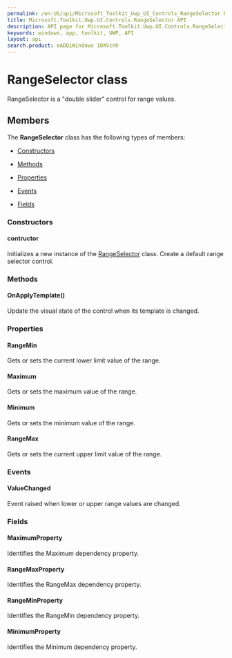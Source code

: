 ```yaml
---
permalink: /en-US/api/Microsoft_Toolkit_Uwp_UI_Controls_RangeSelector.htm
title: Microsoft.Toolkit.Uwp.UI.Controls.RangeSelector API 
description: API page for Microsoft.Toolkit.Uwp.UI.Controls.RangeSelector
keywords: windows, app, toolkit, UWP, API
layout: api
search.product: eADQiWindows 10XVcnh
---
```



# RangeSelector class

RangeSelector is a "double slider" control for range values.

## Members

The **RangeSelector** class has the following types of members:

* [Constructors](#Constructors)

* [Methods](#Methods)

* [Properties](#Properties)

* [Events](#Events)

* [Fields](#Fields)

### Constructors

#### contructor

Initializes a new instance of the [RangeSelector](Microsoft_Toolkit_Uwp_UI_Controls_RangeSelector.htm) class. Create a default range selector control.





### Methods

#### OnApplyTemplate()

Update the visual state of the control when its template is changed.





### Properties

#### RangeMin

Gets or sets the current lower limit value of the range.





#### Maximum

Gets or sets the maximum value of the range.





#### Minimum

Gets or sets the minimum value of the range.





#### RangeMax

Gets or sets the current upper limit value of the range.





### Events

#### ValueChanged

Event raised when lower or upper range values are changed.





### Fields

#### MaximumProperty

Identifies the Maximum dependency property.





#### RangeMaxProperty

Identifies the RangeMax dependency property.





#### RangeMinProperty

Identifies the RangeMin dependency property.





#### MinimumProperty

Identifies the Minimum dependency property.




